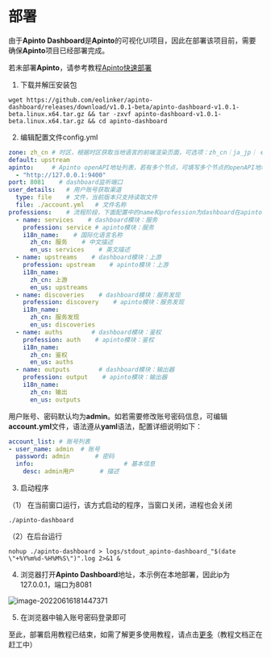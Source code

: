 # 部署
由于**Apinto Dashboard**是**Apinto**的可视化UI项目，因此在部署该项目前，需要确保**Apinto**项目已经部署完成。

若未部署**Apinto**，请参考教程[Apinto快速部署](https://github.com/eolinker/apinto/#get-start)

1. 下载并解压安装包

```
wget https://github.com/eolinker/apinto-dashboard/releases/download/v1.0.1-beta/apinto-dashboard-v1.0.1-beta.linux.x64.tar.gz && tar -zxvf apinto-dashboard-v1.0.1-beta.linux.x64.tar.gz && cd apinto-dashboard
```

2. 编辑配置文件config.yml

```yaml
zone: zh_cn # 时区，根据时区获取当地语言的前端渲染页面，可选项：zh_cn｜ja_jp｜ en_us，当前版本仅支持zh_cn
default: upstream
apinto:		# Apinto openAPI地址列表，若有多个节点，可填写多个节点的openAPI地址
  - "http://127.0.0.1:9400"   
port: 8081    # dashboard监听端口
user_details:	# 用户账号获取渠道
  type: file	# 文件，当前版本只支持读取文件
  file: ./account.yml	# 文件名称
professions:    # 流程阶段，下面配置中的name和profession为dashboard在apinto的映射名称，下述配置内容将会在dashboard导航栏中展现
  - name: services    # dashboard模块：服务
    profession: service # apinto模块：服务
    i18n_name:    # 国际化语言名称
      zh_cn: 服务    # 中文描述
      en_us: services    # 英文描述
  - name: upstreams    # dashboard模块：上游
    profession: upstream    # apinto模块：上游
    i18n_name:
      zh_cn: 上游
      en_us: upstreams
  - name: discoveries    # dashboard模块：服务发现
    profession: discovery    # apinto模块：服务发现
    i18n_name:
      zh_cn: 服务发现
      en_us: discoveries
  - name: auths        # dashboard模块：鉴权
    profession: auth    # apinto模块：鉴权
    i18n_name:
      zh_cn: 鉴权
      en_us: auths
  - name: outputs        # dashboard模块：输出器
    profession: output    # apinto模块：输出器
    i18n_name:
      zh_cn: 输出
      en_us: outputs
```

用户账号、密码默认均为**admin**。如若需要修改账号密码信息，可编辑**account.yml**文件，语法遵从**yaml**语法，配置详细说明如下：

```yaml
account_list: # 账号列表
- user_name: admin	# 账号
  password: admin		# 密码
  info:							# 基本信息
    desc: admin用户		# 描述
```

3. 启动程序

（1） 在当前窗口运行，该方式启动的程序，当窗口关闭，进程也会关闭

```
./apinto-dashboard
```

（2）在后台运行

```
nohup ./apinto-dashboard > logs/stdout_apinto-dashboard_"$(date \"+%Y%m%d-%H%M%S\")".log 2>&1 &
```

4. 浏览器打开**Apinto Dashboard**地址，本示例在本地部署，因此ip为127.0.0.1，端口为8081

![image-20220616181447371](https://user-images.githubusercontent.com/14105999/174442723-1fe42ac5-012c-4f60-b1ec-e147d8d8ca9b.png)

5. 在浏览器中输入账号密码登录即可

至此，部署启用教程已结束，如需了解更多使用教程，请点击[更多](https://help.apinto.com/docs/dashboard)（教程文档正在赶工中）

